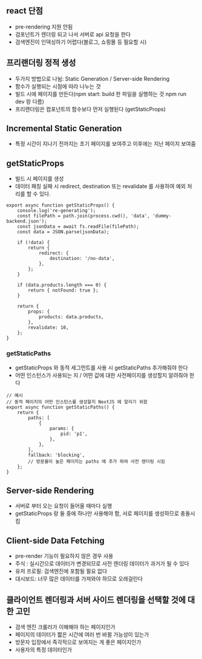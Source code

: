 ## react 단점

-   pre-rendering 지원 안됨
-   검포넌트가 렌더링 되고 나서 서버로 api 요청을 한다
-   검색엔진이 인덱싱하기 어렵다(블로그, 쇼핑몰 등 필요할 시)

## 프리랜더링 정적 생성

-   두가지 방법으로 나뉨: Static Generation / Server-side Rendering
-   함수가 실행되는 시점에 따라 나누는 것
-   빌드 시에 페이지를 만든다(npm start: build 한 파일을 실행하는 것 npm run dev 랑 다름)
-   프리랜더링은 컴포넌트의 함수보다 먼저 실행된다 (getStaticProps)

## Incremental Static Generation

-   특정 시간이 지나기 전까지는 초기 페이지를 보여주고
    이후에는 지난 페이지 보여줌

## getStaticProps

-   빌드 시 페이지를 생성
-   데이터 패칭 실패 시 redirect, destination 또는 revalidate 를 사용하여 예외 처리를 할 수 있다.

```
export async function getStaticProps() {
    console.log('re-generating');
    const filePath = path.join(process.cwd(), 'data', 'dummy-backend.json');
    const jsonData = await fs.readFile(filePath);
    const data = JSON.parse(jsonData);

    if (!data) {
        return {
            redirect: {
                destination: '/no-data',
            },
        };
    }

    if (data.products.length === 0) {
        return { notFound: true };
    }

    return {
        props: {
            products: data.products,
        },
        revalidate: 10,
    };
}
```

### getStaticPaths

-   getStaticProps 와 동적 세그먼트를 사용 시 getStaticPaths 추가해줘야 한다
-   어떤 인스턴스가 사용되는 지 / 어떤 값에 대한 사전페이지를 생성할지 알려줘야 한다

```
// 예시
// 동적 페이지의 어떤 인스턴스를 생성할지 NextJS 에 알리기 위함
export async function getStaticPaths() {
    return {
        paths: [
            {
                params: {
                    pid: 'p1',
                },
            },
        ],
        fallback: 'blocking',
        // 방문율이 높은 페이지는 paths 에 추가 하여 사전 렌더링 시킴
    };
}
```

## Server-side Rendering

-   서버로 부터 오는 요청이 들어올 때마다 실행
-   getStaticProps 랑 둘 중에 하나만 사용해야 함, 서로 페이지를 생성하므로 충돌시킴

## Client-side Data Fetching

-   pre-render 기능이 필요하지 않은 경우 사용
-   주식 : 실시간으로 데이터가 변경되므로 사전 렌더링 데이터가 과거가 될 수 있다
-   유저 프로필: 검색엔진에 포함될 필요 없다
-   대시보드: 너무 많은 데이터를 가져와야 하므로 오래걸린다

## 클라이언트 렌더링과 서버 사이드 렌더링을 선택할 것에 대한 고민

-   검색 엔진 크롤러가 이해해야 하는 페이지인가
-   페이지의 데이터가 짧은 시간에 여러 번 바뀔 가능성이 있는가
-   방문자 입장에서 즉각적으로 보여지는 게 좋은 페이지인가
-   사용자의 특정 데이터인가

